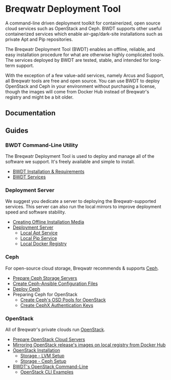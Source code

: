 # Breqwatr Deployment Tool

A command-line driven deployment toolkit for containerized, open source cloud
services such as OpenStack and Ceph. BWDT supports other useful containerized
services which enable air-gap/dark-site installations such as private Apt and
Pip repositories.

The Breqwatr Deployment Tool (BWDT) enables an offline, reliable, and easy
installation procedure for what are otherwise highly complicated tools. The
services deployed by BWDT are tested, stable, and intended for long-term
support.

With the exception of a few value-add services, namely Arcus and Support, all
Breqwatr tools are free and open source. You can use BWDT to deploy OpenStack
and Ceph in your environment without purchasing a license, though the images
will come from Docker Hub instead of Breqwatr's registry and might be a bit
older.



## Documentation

## Guides



### BWDT Command-Line Utility

The Breqwatr Deployment Tool is used to deploy and manage all of the software
we support. It's freely available and simple to install.

- [BWDT Installation & Requirements](/installing-bwdt.html)
- [BWDT Services](/bwdt-services.html)


### Deployment Server

We suggest you dedicate a server to deploying the Breqwatr-supported services.
This server can also run the local mirrors to improve deployment speed and
software stability.

- [Creating Offline Installation Media](/offline-media.html)
- [Deployment Server](/deployment-server.html)
    - [Local Apt Service](/apt.html)
    - [Local Pip Service](/pip.html)
    - [Local Docker Registry](/registry.html)


### Ceph

For open-source cloud storage, Breqwatr recommends & supports [Ceph](https://ceph.io/).

- [Prepare Ceph Storage Servers](/ceph-server-setup.html)
- [Create Ceph-Ansible Configuration Files](/ceph-ansible-configs.html)
- [Deploy Ceph](ceph-deploy.html)
- Preparing Ceph for OpenStack
    - [Create Ceph's OSD Pools for OpenStack](/ceph-pools.html)
    - [Create CephX Authentication Keys](/ceph-cephx-keys.html)


### OpenStack

All of Breqwatr's private clouds run [OpenStack](https://www.openstack.org/software/).

- [Prepare OpenStack Cloud Servers](/openstack-server-setup.html)
- [Mirroring OpenStack release's images on local registry from Docker Hub](/openstack-registry-mirror.html)
- [OpenStack Installation](/openstack-install.html)
    - [Storage - LVM Setup](/openstack-lvm.html)
    - [Storage - Ceph Setup](/openstack-ceph.html)
- [BWDT's OpenStack Command-Line](/openstack-cli.html)
    - [OpenStack CLI Examples](/openstack-cli-examples.html)


